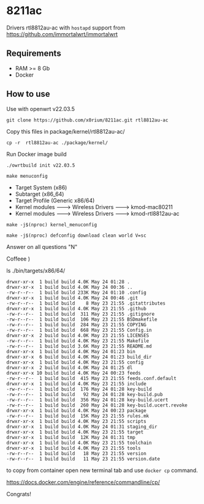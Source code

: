 # 8211ac

Drivers rtl8812au-ac with `hostapd` support from https://github.com/immortalwrt/immortalwrt

## Requirements

- RAM >= 8 Gb
- Docker

## How to use

Use with openwrt v22.03.5

`git clone https://github.com/x0rium/8211ac.git rtl8812au-ac`

Copy this files in package/kernel/rtl8812au-ac/

`cp -r  rtl8812au-ac ./package/kernel/`

Run Docker image build 

`./owrtbuild init v22.03.5`

`make menuconfig`

- Target System (x86)
- Subtarget (x86_64)
- Target Profile (Generic x86/64)
- Kernel modules  ---> Wireless Drivers  ---> kmod-mac80211
- Kernel modules  ---> Wireless Drivers  ---> kmod-rtl8812au-ac

`make -j$(nproc) kernel_menuconfig`

`make -j$(nproc) defconfig download clean world V=sc` 

Answer on all questions "N" 

Coffeee ) 

ls ./bin/targets/x86/64/

```
drwxr-xr-x  1 build build 4.0K May 24 01:28 .
drwxr-xr-x  1 build build 4.0K May 24 00:36 ..
-rw-r--r--  1 build build 233K May 24 01:10 .config
drwxr-xr-x  1 build build 4.0K May 24 00:46 .git
-rw-r--r--  1 build build    8 May 23 21:55 .gitattributes
drwxr-xr-x  1 build build 4.0K May 23 21:55 .github
-rw-r--r--  1 build build  311 May 23 21:55 .gitignore
-rw-r--r--  1 build build  106 May 23 21:55 BSDmakefile
-rw-r--r--  1 build build  284 May 23 21:55 COPYING
-rw-r--r--  1 build build  668 May 23 21:55 Config.in
drwxr-xr-x  2 build build 4.0K May 23 21:55 LICENSES
-rw-r--r--  1 build build 4.0K May 23 21:55 Makefile
-rw-r--r--  1 build build 3.6K May 23 21:55 README.md
drwxr-xr-x  1 build build 4.0K May 24 01:23 bin
drwxr-xr-x  6 build build 4.0K May 24 01:23 build_dir
drwxr-xr-x  1 build build 4.0K May 23 21:55 config
drwxr-xr-x  2 build build 4.0K May 24 01:25 dl
drwxr-xr-x 10 build build 4.0K May 24 00:23 feeds
-rw-r--r--  1 build build  415 May 23 21:55 feeds.conf.default
drwxr-xr-x  1 build build 4.0K May 23 21:55 include
-rw-r--r--  1 build build  176 May 24 01:28 key-build
-rw-r--r--  1 build build   92 May 24 01:28 key-build.pub
-rw-r--r--  1 build build  356 May 24 01:28 key-build.ucert
-rw-r--r--  1 build build  260 May 24 01:28 key-build.ucert.revoke
drwxr-xr-x  1 build build 4.0K May 24 00:23 package
-rw-r--r--  1 build build  15K May 23 21:55 rules.mk
drwxr-xr-x  1 build build 4.0K May 23 21:55 scripts
drwxr-xr-x  1 build build 4.0K May 24 01:31 staging_dir
drwxr-xr-x  1 build build 4.0K May 23 21:55 target
drwxr-xr-x  1 build build  12K May 24 01:31 tmp
drwxr-xr-x  1 build build 4.0K May 23 21:55 toolchain
drwxr-xr-x  1 build build 4.0K May 23 21:55 tools
-rw-r--r--  1 build build   18 May 23 21:55 version
-rw-r--r--  1 build build   11 May 23 21:55 version.date
```

to copy from container open new terminal tab and use `docker cp` command.

https://docs.docker.com/engine/reference/commandline/cp/

Congrats!
